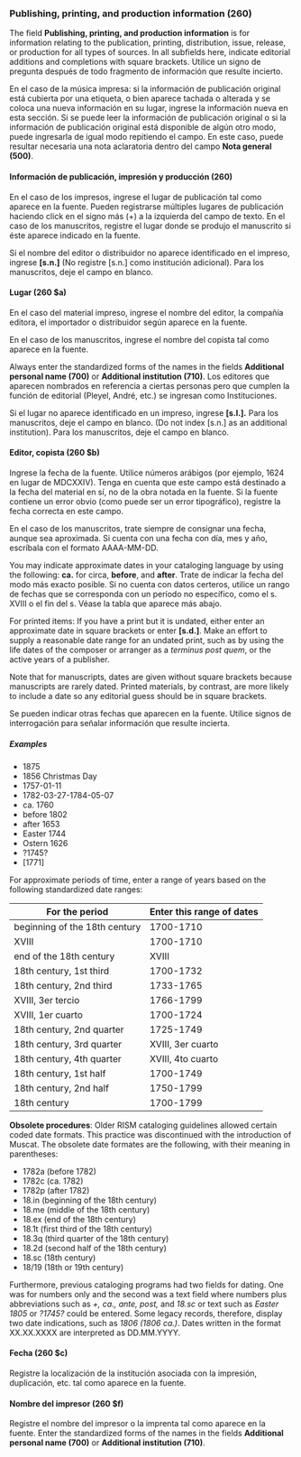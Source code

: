### Publishing, printing, and production information (260)

The field **Publishing, printing, and production information** is for information relating to the publication, printing, distribution, issue, release, or production for all types of sources. In all subfields here, indicate editorial additions and completions with square brackets. Utilice un signo de pregunta después de todo fragmento de información que resulte incierto.

En el caso de la música impresa: si la información de publicación original está cubierta por una etiqueta, o bien aparece tachada o alterada y se coloca una nueva información en su lugar, ingrese la información nueva en esta sección. Si se puede leer la información de publicación original o si la información de publicación original está disponible de algún otro modo, puede ingresarla de igual modo repitiendo el campo. En este caso, puede resultar necesaria una nota aclaratoria dentro del campo **Nota general (500)**.

#### Información de publicación, impresión y producción (260)

En el caso de los impresos, ingrese el lugar de publicación tal como aparece en la fuente. Pueden registrarse múltiples lugares de publicación haciendo click en el signo más (+) a la izquierda del campo de texto. En el caso de los manuscritos, registre el lugar donde se produjo el manuscrito si éste aparece indicado en la fuente.

Si el nombre del editor o distribuidor no aparece identificado en el impreso, ingrese **[s.n.]** (No registre [s.n.] como institución adicional). Para los manuscritos, deje el campo en blanco.

#### Lugar (260 $a)

En el caso del material impreso, ingrese el nombre del editor, la compañía editora, el importador o distribuidor según aparece en la fuente.

En el caso de los manuscritos, ingrese el nombre del copista tal como aparece en la fuente.

Always enter the standardized forms of the names in the fields **Additional personal name (700)** or **Additional institution (710)**. Los editores que aparecen nombrados en referencia a ciertas personas pero que cumplen la función de editorial (Pleyel, André, etc.) se ingresan como Instituciones.

Si el lugar no aparece identificado en un impreso, ingrese **[s.l.].** Para los manuscritos, deje el campo en blanco. (Do not index [s.n.] as an additional institution). Para los manuscritos, deje el campo en blanco.

#### Editor, copista (260 $b)

Ingrese la fecha de la fuente. Utilice números arábigos (por ejemplo, 1624 en lugar de MDCXXIV). Tenga en cuenta que este campo está destinado a la fecha del material en sí, no de la obra notada en la fuente. Si la fuente contiene un error obvio (como puede ser un error tipográfico), registre la fecha correcta en este campo.

En el caso de los manuscritos, trate siempre de consignar una fecha, aunque sea aproximada. Si cuenta con una fecha con día, mes y año, escríbala con el formato AAAA-MM-DD.

You may indicate approximate dates in your cataloging language by using the following: **ca.** for circa, **before**, and **after**. Trate de indicar la fecha del modo más exacto posible. Si no cuenta con datos certeros, utilice un rango de fechas que se corresponda con un período no específico, como el s. XVIII o el fin del s. Véase la tabla que aparece más abajo.

For printed items: If you have a print but it is undated, either enter an approximate date in square brackets or enter **[s.d.]**. Make an effort to supply a reasonable date range for an undated print, such as by using the life dates of the composer or arranger as a _terminus post quem_, or the active years of a publisher.

Note that for manuscripts, dates are given without square brackets because manuscripts are rarely dated. Printed materials, by contrast, are more likely to include a date so any editorial guess should be in square brackets.

Se pueden indicar otras fechas que aparecen en la fuente. Utilice signos de interrogación para señalar información que resulte incierta.



##### Examples
 - 1875
 - 1856 Christmas Day
 - 1757-01-11
 - 1782-03-27-1784-05-07
 - ca. 1760
 - before 1802
 - after 1653
 - Easter 1744
 - Ostern 1626
 - ?1745?
 - [1771]

For approximate periods of time, enter a range of years based on the following standardized date ranges:


| **For the period**                   | **Enter this range of dates**        |
| ------------------------------------ | ------------------------------------ |
| beginning of the 18th century        | 1700-1710                            |
| XVIII | 1700-1710 | | mitad del s.   | XVIII | 1740-1760 | | fines del s.   |
| end of the 18th century              | XVIII | 1790-1799 | | s.             |
| 18th century, 1st third              | 1700-1732                            |
| 18th century, 2nd third              | 1733-1765                            |
| XVIII, 3er tercio | 1766-1799 | | s. | 1766-1799                            |
| XVIII, 1er cuarto | 1700-1724 | | s. | XVIII | 1700-1799 |                  |
| 18th century, 2nd quarter            | 1725-1749                            |
| 18th century, 3rd quarter            | XVIII, 3er cuarto | 1750-1774 | | s. |
| 18th century, 4th quarter            | XVIII, 4to cuarto | 1775-1799 | | s. |
| 18th century, 1st half               | 1700-1749                            |
| 18th century, 2nd half               | 1750-1799                            |
| 18th century                         | 1700-1799                            |

**Obsolete procedures**: Older RISM cataloging guidelines allowed certain coded date formats. This practice was discontinued with the introduction of Muscat. The obsolete date formates are the following, with their meaning in parentheses:
- 1782a (before 1782)
- 1782c (ca. 1782)
- 1782p (after 1782)
- 18.in (beginning of the 18th century)
- 18.me (middle of the 18th century)
- 18.ex (end of the 18th century)
- 18.1t (first third of the 18th century)
- 18.3q (third quarter of the 18th century)
- 18.2d (second half of the 18th century)
- 18.sc (18th century)
- 18/19 (18th or 19th century)

Furthermore, previous cataloging programs had two fields for dating. One was for numbers only and the second was a text field where numbers plus abbreviations such as _+, ca., ante, post,_ and _18.sc_ or text such as _Easter 1805_ or _?1745?_ could be entered. Some legacy records, therefore, display two date indications, such as _1806 (1806 ca.)_. Dates written in the format XX.XX.XXXX are interpreted as DD.MM.YYYY.




#### Fecha (260 $c)

Registre la localización de la institución asociada con la impresión, duplicación, etc. tal como aparece en la fuente.

#### Nombre del impresor (260 $f)

Registre el nombre del impresor o la imprenta tal como aparece en la fuente. Enter the standardized forms of the names in the fields **Additional personal name (700)** or **Additional institution (710)**.
